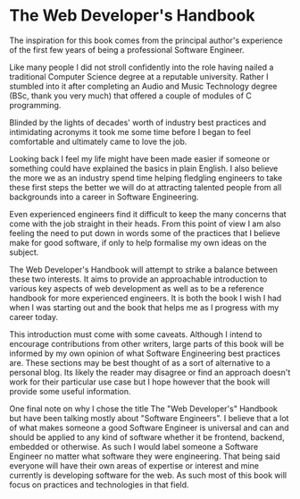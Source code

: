# The Web Developer's Handbook

The inspiration for this book comes from the principal author's experience of the first few years of being a professional Software Engineer.

Like many people I did not stroll confidently into the role having nailed a traditional Computer Science degree at a reputable university. Rather I stumbled into it after completing an Audio and Music Technology degree (BSc, thank you very much) that offered a couple of modules of C programming.

Blinded by the lights of decades' worth of industry best practices and intimidating acronyms it took me some time before I began to feel comfortable and ultimately came to love the job.

Looking back I feel my life might have been made easier if someone or something could have explained the basics in plain English. I also believe the more we as an industry spend time helping fledgling engineers to take these first steps the better we will do at attracting talented people from all backgrounds into a career in Software Engineering.

Even experienced engineers find it difficult to keep the many concerns that come with the job straight in their heads. From this point of view I am also feeling the need to put down in words some of the practices that I believe make for good software, if only to help formalise my own ideas on the subject.

The Web Developer's Handbook will attempt to strike a balance between these two interests. It aims to provide an approachable introduction to various key aspects of web development as well as to be a reference handbook for more experienced engineers. It is both the book I wish I had when I was starting out and the book that helps me as I progress with my career today.

This introduction must come with some caveats. Although I intend to encourage contributions from other writers, large parts of this book will be informed by my own opinion of what Software Engineering best practices are. These sections may be best thought of as a sort of alternative to a personal blog. Its likely the reader may disagree or find an approach doesn't work for their particular use case but I hope however that the book will provide some useful information.

One final note on why I chose the title The "Web Developer's" Handbook but have been talking mostly about "Software Engineers". I believe that a lot of what makes someone a good Software Engineer is universal and can and should be applied to any kind of software whether it be frontend, backend, embedded or otherwise. As such I would label someone a Software Engineer no matter what software they were engineering. That being said everyone will have their own areas of expertise or interest and mine currently is developing software for the web. As such most of this book will focus on practices and technologies in that field.
